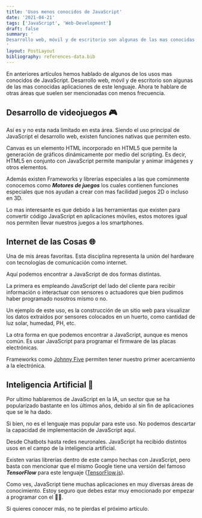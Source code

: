 ```yaml
---
title: 'Usos menos conocidos de JavaScript'
date: '2021-04-21'
tags: ['JavaScript', 'Web-Development']
draft: false
summary: '
Desarrollo web, móvil y de escritorio son algunas de las mas conocidas aplicaciones de este lenguaje. Ahora te hablare de otras áreas que suelen ser mencionadas con menos frecuencia.
'
layout: PostLayout
bibliography: references-data.bib
---
```


En anteriores artículos hemos hablado de algunos de los usos mas conocidos de JavaScript. Desarrollo web, móvil y de escritorio son algunas de las mas conocidas aplicaciones de este lenguaje. Ahora te hablare de otras áreas que suelen ser mencionadas con menos frecuencia.

## Desarrollo de videojuegos 🎮

Así es y no esta nada limitado en esta área. Siendo el uso principal de JavaScript el desarrollo web, existen funciones nativas que permiten esto.

Canvas es un elemento HTML incorporado en HTML5 que permite la generación de gráficos dinámicamente por medio del scripting. Es decir, HTML5 en conjunto con JavaScript permite manipular y animar imágenes y otros elementos.

Además existen Frameworks y librerías especiales a las que comúnmente conocemos como **_Motores de juegos_** los cuales contienen funciones especiales que nos ayudan a crear con mas facilidad juegos 2D o incluso en 3D.

Lo mas interesante es que debido a las herramientas que existen para convertir código JavaScript en aplicaciones móviles, estos motores igual nos permiten llevar nuestros juegos a los smartphones.

## Internet de las Cosas 🌐

Una de mis áreas favoritas. Esta disciplina representa la unión del hardware con tecnologías de comunicación como internet.

Aquí podemos encontrar a JavaScript de dos formas distintas.

La primera es empleando JavaScript del lado del cliente para recibir información o interactuar con sensores o actuadores que bien pudimos haber programado nosotros mismo o no.

Un ejemplo de este uso, es la construcción de un sitio web para visualizar los datos extraídos por sensores colocados en un huerto, como cantidad de luz solar, humedad, PH, etc.

La otra forma en que podemos encontrar a JavaScript, aunque es menos común. Es usar JavaScript para programar el firmware de las placas electrónicas.

Frameworks como [Johnny Five](http://johnny-five.io/) permiten tener nuestro primer acercamiento a la electrónica.

## Inteligencia Artificial 🤖

Por ultimo hablaremos de JavaScript en la IA, un sector que se ha popularizado bastante en los últimos años, debido al sin fin de aplicaciones que se le ha dado.

Si bien, no es el lenguaje mas popular para este uso. No podemos descartar la capacidad de implementación de JavaScript aquí.

Desde Chatbots hasta redes neuronales. JavaScript ha recibido distintos usos en el campo de la inteligencia artificial.

Existen varias librerías dentro de este campo hechas con JavaScript, pero basta con mencionar que el mismo Google tiene una versión del famoso **_TensorFlow_** para este lenguaje ([TensorFlow.js](https://www.tensorflow.org/js?hl=es-419)).

Como ves, JavaScript tiene muchas aplicaciones en muy diversas áreas de conocimiento. Estoy seguro que debes estar muy emocionado por empezar a programar con el 🧑‍💻.

Si quieres conocer más, no te pierdas el próximo artículo.
